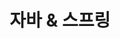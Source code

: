 ---
title: "자바 & 스프링"
permalink: /categories/javaSpring/
layout: category
author_profile: true
taxonomy: javaSpring
---
